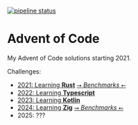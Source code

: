 [![pipeline status](https://gitlab.com/ACSimon33/advent_of_code/badges/main/pipeline.svg)](https://gitlab.com/ACSimon33/advent_of_code/-/pipelines/latest/)

# Advent of Code
My Advent of Code solutions starting 2021.

Challenges:
- [2021: Learning **Rust**](2021) [⭢ *Benchmarks* ⭠](https://acsimon33.gitlab.io/advent_of_code/2021/report/index.html)
- [2022: Learning **Typescript**](2022)
- [2023: Learning **Kotlin**](2023)
- [2024: Learning **Zig**](2024) [⭢ *Benchmarks* ⭠](https://acsimon33.gitlab.io/advent_of_code/2024/report/index.html)
- 2025: ???
